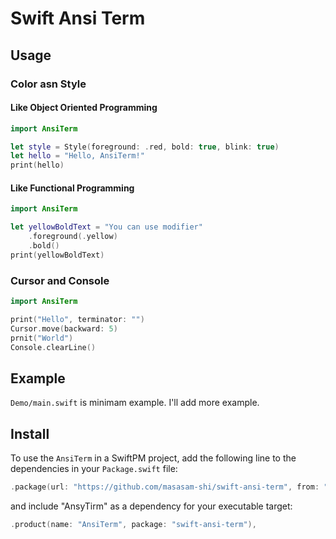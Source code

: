 # Swift Ansi Term

## Usage

### Color asn Style

#### Like Object Oriented Programming

```swift
import AnsiTerm

let style = Style(foreground: .red, bold: true, blink: true)
let hello = "Hello, AnsiTerm!"
print(hello)
```

#### Like Functional Programming

```swift
import AnsiTerm

let yellowBoldText = "You can use modifier"
	.foreground(.yellow)
	.bold()
print(yellowBoldText)
```

### Cursor and Console

```swift
import AnsiTerm

print("Hello", terminator: "")
Cursor.move(backward: 5)
prnit("World")
Console.clearLine()
```

## Example

`Demo/main.swift` is minimam example. I'll add more example.

## Install

To use the `AnsiTerm` in a SwiftPM project, add the following line to the dependencies in your `Package.swift` file:

```swift
.package(url: "https://github.com/masasam-shi/swift-ansi-term", from: "0.0.1"),
```

and include "AnsyTirm" as a dependency for your executable target:

```swift
.product(name: "AnsiTerm", package: "swift-ansi-term"),
```